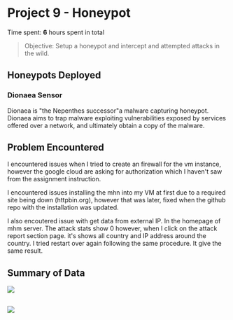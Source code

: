 # Project 9 - Honeypot

Time spent: **6** hours spent in total

> Objective: Setup a honeypot and intercept and attempted attacks in the wild.

## Honeypots Deployed

### Dionaea Sensor
Dionaea is "the Nepenthes successor"a malware capturing honeypot. Dionaea aims to trap malware exploiting vulnerabilities exposed by services offered over a network, and ultimately obtain a copy of the malware.

## Problem Encountered

I encountered issues when I tried to create an firewall for the vm instance, however the google cloud are asking for authorization which I haven't saw from the assignment instruction.  

I encountered issues installing the mhn into my VM at first due to a required site being down (httpbin.org), however that was later, fixed when the github repo with the installation was updated.

I also encoutered issue with get data from external IP. In the homepage of mhm server. The attack stats show 0 however, when I click on the attack report section page. it's shows all country and IP address around the country. I tried restart over again following the same procedure. It give the same result. 


## Summary of Data

<img src="https://github.com/Charding96/CyberSecur-w9/blob/master/Screen%20Shot%202018-05-02%20at%2011.19.20%20PM.png?raw=true">

## 

<img src="https://github.com/Charding96/CyberSecur-w9/blob/master/Screen%20Shot%202018-05-02%20at%2011.19.36%20PM.png?raw=true">
